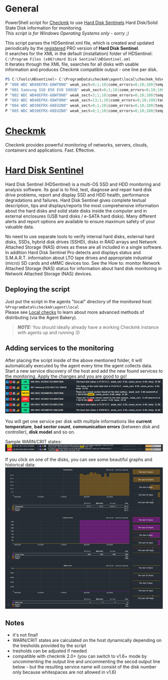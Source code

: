 # General
PowerShell script for [Checkmk](https://checkmk.com/) to use [Hard Disk Sentinels](https://www.hdsentinel.com/) Hard Disk/Solid State Disk information for monitoring.  
*This script is for Windows Operating Systems only - sorry ;)*

This script parses the HDSentinel.xml file, which is created and updated periodically by the <ins>registered</ins> PRO version of **Hard Disk Sentinel**.  
It searches for the XML in the default (installation) folder of HDSentinel: `C:\Program Files (x86)\Hard Disk Sentinel\HDSentinel.xml`  
It iterates through the XML file, searches for all disks with usable information and produces Checkmk compatible output - one line per disk.  

```PowerShell
PS C:\Tools\HDsentinel> C:\ProgramData\checkmk\agent\local\checkmk_hdsentinel.ps1
P "000 WDC WD40EFRX-68WT0N0" weak_sect=0;1;10|comm_errors=0;10;100|temp=35;45;60 The hard disk status is PERFECT.\nMember of X: [Data-X] 
P "001 Samsung SSD 850 EVO 500GB" weak_sect=0;1;10|comm_errors=0;10;100|temp=34;60;70 The status of the solid state disk is PERFECT.\nMember of C: [System] 
P "002 WDC WD40EFRX-68WT0N0" weak_sect=3;1;10|comm_errors=0;10;100|temp=37;45;60 There are 3 weak sectors found on the disk surface.\nMember of X: [Data-X] 
P "003 WDC WD40EFRX-68WT0N0" weak_sect=13;1;10|comm_errors=0;10;100|temp=35;45;60 There are 13 weak sectors found on the disk surface.\nMember of X: [Data-X] 
P "004 WDC WD30EFRX-68EUZN0" weak_sect=0;1;10|comm_errors=0;10;100|temp=32;45;60 The hard disk status is PERFECT.\nMember of Y: [Data-Y] 
P "005 WDC WD30EFRX-68EUZN0" weak_sect=0;1;10|comm_errors=0;10;100|temp=32;45;60 The hard disk status is PERFECT.\nMember of Y: [Data-Y]
```
# [Checkmk](https://checkmk.com/)
Checkmk provides powerful monitoring of networks, servers, clouds, containers and applications. Fast. Effective.

# [Hard Disk Sentinel](https://www.hdsentinel.com/)
Hard Disk Sentinel (HDSentinel) is a multi-OS SSD and HDD monitoring and analysis software. Its goal is to find, test, diagnose and repair hard disk drive problems, report and display SSD and HDD health, performance degradations and failures. Hard Disk Sentinel gives complete textual description, tips and displays/reports the most comprehensive information about the hard disks and solid state disks inside the computer and in external enclosures (USB hard disks / e-SATA hard disks). Many different alerts and report options are available to ensure maximum safety of your valuable data.

No need to use separate tools to verify internal hard disks, external hard disks, SSDs, hybrid disk drives (SSHD), disks in RAID arrays and Network Attached Storage (NAS) drives as these are all included in a single software. In addition Hard Disk Sentinel Pro detects and displays status and S.M.A.R.T. information about LTO tape drives and appropriate industrial (micro) SD cards and eMMC devices too. See the How to: monitor Network Attached Storage (NAS) status for information about hard disk monitoring in Network Attached Storage (NAS) devices.

## Deploying the script
Just put the script in the agents "local" directory of the monitored host:
`%ProgramData%\checkmk\agent\local`  
Please see [Local checks](https://docs.checkmk.com/latest/en/localchecks.html) to learn about more advanced methods of distributing (via the Agent Bakery).
> **_NOTE:_**  You should ideally already have a working Checkmk instance with agents up and running :D

## Adding services to the monitoring
After placing the script inside of the above mentioned folder, it will automatically executed by the agent every time the agent collects data.  
Start a new service discovery of the host and add the new found services to the monitoring. Apply the changes and you are good to go!  
![sample services](images/services.PNG "sample services as seen by checkmk")

You will get one service per disk with multiple informations like **current temperature**, **bad sector count**, **communication errors** (between disk and controller), **disk model** and so on.  

Sample WARN/CRIT states:
![warn/crit](images/warn-crit.PNG "sample WARN/CRIT states")

If you click on one of the disks, you can see some beautiful graphs and historical data:
![details page](images/details_page.png "details page")

## Notes
- it's not final!
- WARN/CRIT states are calculated on the host dynamically depending on the tresholds provided by the script
- tresholds can be adjusted if needed
- compatible with checkmk 2.0+ (you can switch to v1.6+ mode by uncommenting the output line and uncommenting the secod output line below - but the resulting service name will consist of the disk number only because whitespaces are not allowed in v1.6)
